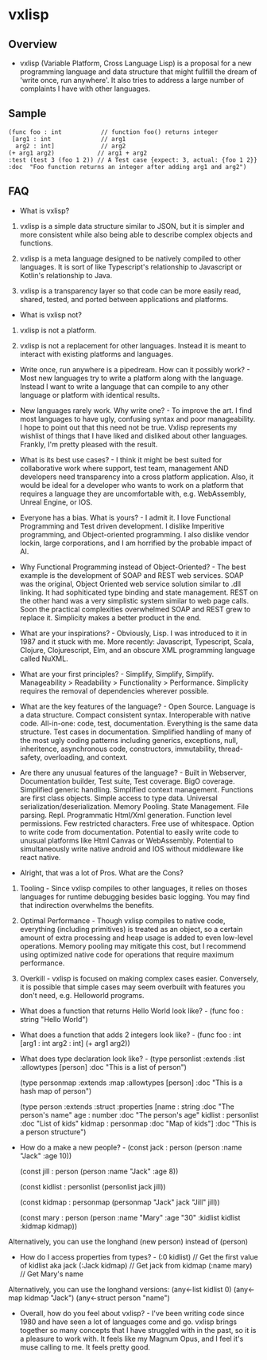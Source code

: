 # vxlisp

## Overview

* vxlisp (Variable Platform, Cross Language Lisp) is a proposal for a new programming language and data structure that might fullfill the dream of 'write once, run anywhere'. It also tries to address a large number of complaints I have with other languages.

## Sample

    (func foo : int           // function foo() returns integer
     [arg1 : int              // arg1
      arg2 : int]             // arg2
    (+ arg1 arg2)            // arg1 + arg2
    :test (test 3 (foo 1 2)) // A Test case {expect: 3, actual: {foo 1 2}}
    :doc  "Foo function returns an integer after adding arg1 and arg2")

## FAQ

* What is vxlisp?

1. vxlisp is a simple data structure similar to JSON, but it is simpler and more consistent while also being able to describe complex objects and functions.

2. vxlisp is a meta language designed to be natively compiled to other languages. It is sort of like Typescript's relationship to Javascript or Kotlin's relationship to Java.

3. vxlisp is a transparency layer so that code can be more easily read, shared, tested, and ported between applications and platforms.

* What is vxlisp not?

1. vxlisp is not a platform.

2. vxlisp is not a replacement for other languages. Instead it is meant to interact with existing platforms and languages.

* Write once, run anywhere is a pipedream. How can it possibly work? - Most new languages try to write a platform along with the language. Instead I want to write a language that can compile to any other language or platform with identical results.

* New languages rarely work. Why write one? - To improve the art. I find most languages to have ugly, confusing syntax and poor manageability. I hope to point out that this need not be true. Vxlisp represents my wishlist of things that I have liked and disliked about other languages. Frankly, I'm pretty pleased with the result.

* What is its best use cases? - I think it might be best suited for collaborative work where support, test team, management AND developers need transparency into a cross platform application. Also, it would be ideal for a developer who wants to work on a platform that requires a language they are uncomfortable with, e.g. WebAssembly, Unreal Engine, or IOS.

* Everyone has a bias. What is yours? - I admit it. I love Functional Programming and Test driven development. I dislike Imperitive programming, and Object-oriented programming. I also dislike vendor lockin, large corporations, and I am horrified by the probable impact of AI.

* Why Functional Programming instead of Object-Oriented? - The best example is the development of SOAP and REST web services. SOAP was the original, Object Oriented web service solution similar to .dll linking. It had sophiticated type binding and state management. REST on the other hand was a very simplistic system similar to web page calls. Soon the practical complexities overwhelmed SOAP and REST grew to replace it. Simplicity makes a better product in the end.

* What are your inspirations? - Obviously, Lisp. I was introduced to it in 1987 and it stuck with me. More recently: Javascript, Typescript, Scala, Clojure, Clojurescript, Elm, and an obscure XML programming language called NuXML.

* What are your first principles? - Simplify, Simplify, Simplify. Manageability > Readability > Functionality > Performance. Simplicity requires the removal of dependencies wherever possible.

* What are the key features of the language? - Open Source. Language is a data structure. Compact consistent syntax. Interoperable with native code. All-in-one: code, test, documentation. Everything is the same data structure. Test cases in documentation. Simplified handling of many of the most ugly coding patterns including generics, exceptions, null, inheritence, asynchronous code, constructors, immutability, thread-safety, overloading, and context.

* Are there any unusual features of the language? - Built in Webserver, Documentation builder, Test suite, Test coverage. BigO coverage. Simplified generic handling. Simplified context management. Functions are first class objects. Simple access to type data. Universal serialization/deserialization. Memory Pooling. State Management. File parsing. Repl. Programmatic Html/Xml generation. Function level permissions. Few restricted characters. Free use of whitespace. Option to write code from documentation. Potential to easily write code to unusual platforms like Html Canvas or WebAssembly. Potential to simultaneously write native android and IOS without middleware like react native.

* Alright, that was a lot of Pros. What are the Cons?

1. Tooling - Since vxlisp compiles to other languages, it relies on thoses languages for runtime debugging besides basic logging. You may find that indirection overwhelms the benefits.

2. Optimal Performance - Though vxlisp compiles to native code, everything (including primitives) is treated as an object, so a certain amount of extra processing and heap usage is added to even low-level operations. Memory pooling may mitigate this cost, but I recommend using optimized native code for operations that require maximum performance.

3. Overkill - vxlisp is focused on making complex cases easier. Conversely, it is possible that simple cases may seem overbuilt with features you don't need, e.g. Helloworld programs.

* What does a function that returns Hello World look like? -
     (func foo : string
      "Hello World")

* What does a function that adds 2 integers look like? -
     (func foo : int
      [arg1 : int
       arg2 : int]
      (+ arg1 arg2))

* What does type declaration look like? -
    (type personlist
     :extends    :list
     :allowtypes [person]
     :doc "This is a list of person")

    (type personmap
     :extends    :map
     :allowtypes [person]
     :doc "This is a hash map of person")

    (type person
     :extends    :struct
     :properties [name    : string     :doc "The person's name"
                  age     : number     :doc "The person's age"
                  kidlist : personlist :doc "List of kids"
                  kidmap  : personmap  :doc "Map of kids"]
     :doc "This is a person structure")

* How do a make a new people? -
    (const jack : person
     (person :name "Jack" :age 10))

    (const jill : person
     (person :name "Jack" :age 8))

    (const kidlist : personlist
     (personlist jack jill))

    (const kidmap : personmap
     (personmap
      "Jack" jack
      "Jill" jill))

    (const mary : person
     (person
      :name "Mary"
      :age  "30"
      :kidlist kidlist
      :kidmap  kidmap))

 Alternatively, you can use the longhand (new person) instead of (person)

* How do I access properties from types? -
    (:0 kidlist)   // Get the first value of kidlist aka jack
    (:Jack kidmap) // Get jack from kidmap
    (:name mary)   // Get Mary's name

 Alternatively, you can use the longhand versions:
    (any<-list   kidlist 0)
    (any<-map    kidmap "Jack")
    (any<-struct person "name")

* Overall, how do you feel about vxlisp? - I've been writing code since 1980 and have seen a lot of languages come and go. vxlisp brings together so many concepts that I have struggled with in the past, so it is a pleasure to work with. It feels like my Magnum Opus, and I feel it's muse calling to me. It feels pretty good.
